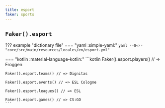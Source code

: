 ```yaml
---
title: esport
faker: sports
---
```


## `Faker().esport`

??? example "dictionary file"
    === "yaml :simple-yaml:"
        ```yaml
        --8<-- "core/src/main/resources/locales/en/esport.yml"
        ```

=== "kotlin :material-language-kotlin:"
    ```kotlin
    Faker().esport.players() // => Froggen

    Faker().esport.teams() // => Dignitas

    Faker().esport.events() // => ESL Cologne

    Faker().esport.leagues() // => ESL

    Faker().esport.games() // => CS:GO
    ```
